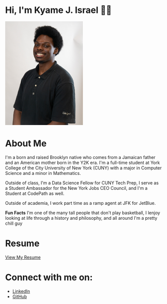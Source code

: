 # Hi, I'm Kyame J. Israel 👋🏾

<img src="/assets/Kyame_Israel_WS.jpg" alt="Profile Picture" width="250"/>

# About Me
I'm a born and raised Brooklyn native who comes from a Jamaican father and an American mother born in the Y2K era.
I'm a full-time student at York College of the City University of New York (CUNY) with a major in Computer Science and a minor in Mathematics.

Outside of class, I'm a Data Science Fellow for CUNY Tech Prep, I serve as a Student Ambassador for the New York Jobs CEO Council, and I'm a Student at CodePath as well.

Outside of academia, I work part time as a ramp agent at JFK for JetBlue.

**Fun Facts** I'm one of the many tall people that don't play basketball, I lenjoy looking at life through a history and philosophy, and all around I'm a pretty chill guy

# Resume
[View My Resume](/assets/Kyame_Israel_SWE_Resume.pdf)

# Connect with me on:
- [LinkedIn](https://www.linkedin.com/in/kyameisrael/)
- [GitHub](https://github.com/yeokj)




